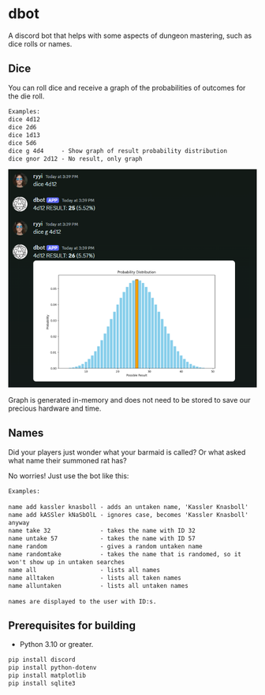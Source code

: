# dbot

A discord bot that helps with some aspects of dungeon mastering, such as dice rolls or names.

## Dice

You can roll dice and receive a graph of the probabilities of outcomes for the die roll.

```
Examples:
dice 4d12
dice 2d6
dice 1d13
dice 5d6
dice g 4d4     - Show graph of result probability distribution
dice gnor 2d12 - No result, only graph
```

![There should be an image of a graph here.](https://github.com/mrryyi/dbot/blob/main/docimages/example.png "Title")

Graph is generated in-memory and does not need to be stored to save our precious hardware and time.

## Names

Did your players just wonder what your barmaid is called? Or what asked what name their summoned rat has?

No worries! Just use the bot like this: 

```
Examples:

name add kassler knasboll - adds an untaken name, 'Kassler Knasboll'
name add kASSler kNaSbOlL - ignores case, becomes 'Kassler Knasboll' anyway
name take 32              - takes the name with ID 32
name untake 57            - takes the name with ID 57
name random               - gives a random untaken name
name randomtake           - takes the name that is randomed, so it won't show up in untaken searches 
name all                  - lists all names
name alltaken             - lists all taken names
name alluntaken           - lists all untaken names

names are displayed to the user with ID:s.
```

## Prerequisites for building

* Python 3.10 or greater.

```
pip install discord
pip install python-dotenv
pip install matplotlib
pip install sqlite3
```